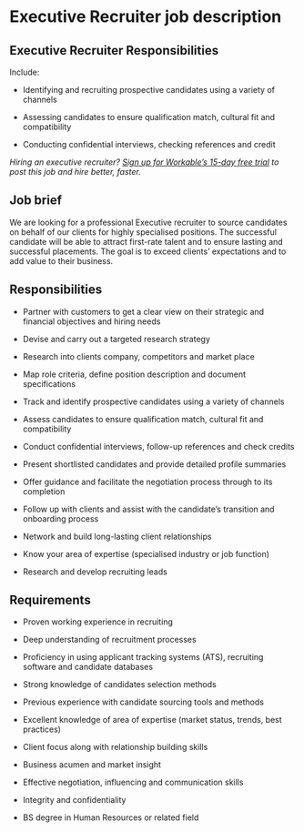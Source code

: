 # Executive Recruiter job description


## Executive Recruiter Responsibilities

Include:

* Identifying and recruiting prospective candidates using a variety of channels

* Assessing candidates to ensure qualification match, cultural fit and compatibility

* Conducting confidential interviews, checking references and credit

<em>Hiring an executive recruiter? <a href="https://www.workable.com/post-jobs-for-free/customize?wid=744&amp;utm_page=executive-recruiter-job-description&amp;utm_program=ad-unit-right&amp;utm_tracking=job-descriptions-human-resources-job-descriptions">Sign up for Workable’s 15-day free trial</a> to post this job and hire better, faster.</em>


## Job brief

We are looking for a professional Executive recruiter to source candidates on behalf of our clients for highly specialised positions. The successful candidate will be able to attract first-rate talent and to ensure lasting and successful placements. The goal is to exceed clients’ expectations and to add value to their business.


## Responsibilities

* Partner with customers to get a clear view on their strategic and financial objectives and hiring needs

* Devise and carry out a targeted research strategy

* Research into clients company, competitors and market place

* Map role criteria, define position description and document specifications

* Track and identify prospective candidates using a variety of channels

* Assess candidates to ensure qualification match, cultural fit and compatibility

* Conduct confidential interviews, follow-up references and check credits

* Present shortlisted candidates and provide detailed profile summaries

* Offer guidance and facilitate the negotiation process through to its completion

* Follow up with clients and assist with the candidate’s transition and onboarding process

* Network and build long-lasting client relationships

* Know your area of expertise (specialised industry or job function)

* Research and develop recruiting leads


## Requirements

* Proven working experience in recruiting

* Deep understanding of recruitment processes

* Proficiency in using applicant tracking systems (ATS), recruiting software and candidate databases

* Strong knowledge of candidates selection methods

* Previous experience with candidate sourcing tools and methods

* Excellent knowledge of area of expertise (market status, trends, best practices)

* Client focus along with relationship building skills

* Business acumen and market insight

* Effective negotiation, influencing and communication skills

* Integrity and confidentiality

* BS degree in Human Resources or related field
